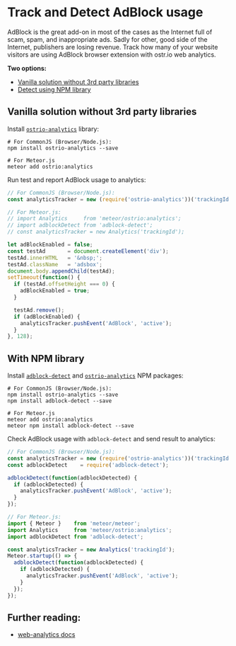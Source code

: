 # Track and Detect AdBlock usage

AdBlock is the great add-on in most of the cases as the Internet full of scam, spam, and inappropriate ads. Sadly for other, good side of the Internet, publishers are losing revenue. Track how many of your website visitors are using AdBlock browser extension with ostr.io web analytics.

__Two options:__

- [Vanilla solution without 3rd party libraries](https://github.com/VeliovGroup/ostrio/blob/master/docs/analytics/detect-adblock.md#vanilla-solution-without-3rd-party-libraries)
- [Detect using NPM library](https://github.com/VeliovGroup/ostrio/blob/master/docs/analytics/detect-adblock.md#with-npm-library)

## Vanilla solution without 3rd party libraries

Install [`ostrio-analytics`](https://github.com/VeliovGroup/ostrio-analytics#analytics-for-ostrio) library:

```shell
# For CommonJS (Browser/Node.js):
npm install ostrio-analytics --save

# For Meteor.js
meteor add ostrio:analytics
```

Run test and report AdBlock usage to analytics:

```js
// For CommonJS (Browser/Node.js):
const analyticsTracker = new (require('ostrio-analytics'))('trackingId');

// For Meteor.js:
// import Analytics     from 'meteor/ostrio:analytics';
// import adblockDetect from 'adblock-detect';
// const analyticsTracker = new Analytics('trackingId');

let adBlockEnabled = false;
const testAd       = document.createElement('div');
testAd.innerHTML   = '&nbsp;';
testAd.className   = 'adsbox';
document.body.appendChild(testAd);
setTimeout(function() {
  if (testAd.offsetHeight === 0) {
    adBlockEnabled = true;
  }

  testAd.remove();
  if (adBlockEnabled) {
    analyticsTracker.pushEvent('AdBlock', 'active');
  }
}, 128);
```

## With NPM library

Install [`adblock-detect`](https://www.npmjs.com/package/adblock-detect) and [`ostrio-analytics`](https://github.com/VeliovGroup/ostrio-analytics#analytics-for-ostrio) NPM packages:

```shell
# For CommonJS (Browser/Node.js):
npm install ostrio-analytics --save
npm install adblock-detect --save

# For Meteor.js
meteor add ostrio:analytics
meteor npm install adblock-detect --save
```

Check AdBlock usage with `adblock-detect` and send result to analytics:

```js
// For CommonJS (Browser/Node.js):
const analyticsTracker = new (require('ostrio-analytics'))('trackingId');
const adblockDetect    = require('adblock-detect');

adblockDetect(function(adblockDetected) {
  if (adblockDetected) {
    analyticsTracker.pushEvent('AdBlock', 'active');
  }
});
```

```js
// For Meteor.js:
import { Meteor }    from 'meteor/meteor';
import Analytics     from 'meteor/ostrio:analytics';
import adblockDetect from 'adblock-detect';

const analyticsTracker = new Analytics('trackingId');
Meteor.startup(() => {
  adblockDetect(function(adblockDetected) {
    if (adblockDetected) {
      analyticsTracker.pushEvent('AdBlock', 'active');
    }
  });
});
```

## Further reading:

- [web-analytics docs](https://github.com/VeliovGroup/ostrio-analytics#analytics-for-ostrio)
